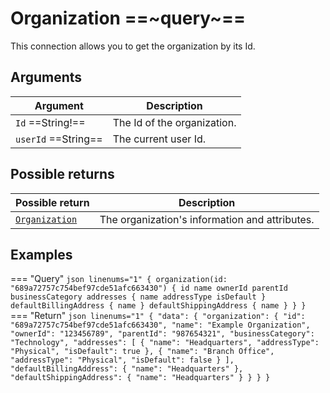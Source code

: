 # Organization ==~query~==

This connection allows you to get the organization by its Id.

## Arguments

| Argument                           	| Description                                                                   	|
|------------------------------------	|--------------------------------------------------------------------------------	|
| `Id`  ==String!==         	        | The Id of the organization.                                                   	|
| `userId`  ==String==              	| The current user Id.                                                          	|

## Possible returns

| Possible return                                      	| Description                           	        |
|------------------------------------------------------	|-----------------------------------------------	|
| [`Organization`](../Objects/OrganizationType.md)     	| The organization's information and attributes.	|

## Examples

=== "Query"
    ```json linenums="1"
    {
      organization(id: "689a72757c754bef97cde51afc663430") {
        id
        name
        ownerId
        parentId
        businessCategory
        addresses {
          name
          addressType
          isDefault
        }
        defaultBillingAddress {
          name
        }
        defaultShippingAddress {
          name
        }
      }
    }
    ```
=== "Return"
    ```json linenums="1"
    {
      "data": {
        "organization": {
          "id": "689a72757c754bef97cde51afc663430",
          "name": "Example Organization",
          "ownerId": "123456789",
          "parentId": "987654321",
          "businessCategory": "Technology",
          "addresses": [
            {
              "name": "Headquarters",
              "addressType": "Physical",
              "isDefault": true
            },
            {
              "name": "Branch Office",
              "addressType": "Physical",
              "isDefault": false
            }
          ],
          "defaultBillingAddress": {
            "name": "Headquarters"
          },
          "defaultShippingAddress": {
            "name": "Headquarters"
          }
        }
      }
    }
    ```
